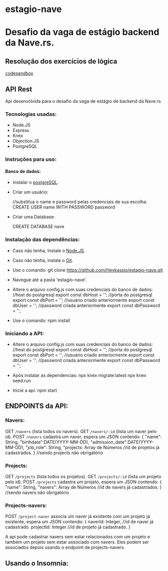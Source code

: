 # estagio-nave

# Desafio da vaga de estágio backend da Nave.rs.

## Resolução dos exercícios de lógica
[codesandbox](https://codesandbox.io/s/teste-estagio-template-forked-s5hn5)

## API Rest
Api desenvolvida para o desafio da vaga de estágio de backend da Nave.rs

### Tecnologias usadas:
* Node.JS
* Express
* Knex
* Objection.JS
* PostgreSQL

### Instruções para uso:

#### Banco de dados:
* Instalar o [postgreSQL](https://www.postgresql.org/download/).
* Criar um usuário:

    //substitua o name e password pelas credenciais de sua escolha.
    CREATE USER name WITH PASSWORD password

* Criar uma Database: 

    CREATE DATABASE nave

### Instalação das dependências:

* Caso não tenha, Instale o [Node.JS](https://nodejs.org/en/download/).
* Caso não tenha, instale o [Git](https://git-scm.com/downloads).
* Use o comando:
    git clone https://github.com/Heykassio/estagio-nave.git

* Navegue até a pasta 'estagio-nave'.
* Altere o arquivo config.js com suas credenciais do banco de dados:
    //host do postgresql
    export const dbHost = '';
    //porta do postgresql
    export const dbPort = '';
    //usuário criado anteriormente
    export const dbUser = '';
    //password criada anteriormente
    export const dbPassword = '';

* Use o comando:
    npm install

### Iniciando a API:

* Altere o arquivo config.js com suas credenciais do banco de dados:
    //host do postgresql
    export const dbHost = '';
    //porta do postgresql
    export const dbPort = '';
    //usuário criado anteriormente
    export const dbUser = '';
    //password criada anteriormente
    export const dbPassword = '';

* Após instalar as dependencias:
    npx knex migrate:latest
    npx knex seed:run

* Inicie a api:
    npm start


## ENDPOINTS da API:

### Navers:
GET `/navers` (lista todos os navers).
GET `/navers/:id` (lista um naver pelo id).
POST `/navers`   cadastra um naver, espera um JSON contendo:
    {
        "name": String, 
        "birthdate":DATE(YYYY-MM-DD),
        "admission_date":DATE(YYYY-MM-DD),
        "job_role": String,
        "projects: Array de Números //id de projetos já cadastrados.
    }
    //sendo projects não obrigatório

### Projects:
GET `/projects` (lista todos os projetos).
GET `/projects/:id` (lista um projeto pelo id).
POST `/projects` cadastra um projeto, espera um JSON contendo:
    {
        "name": String,
        "navers": Array de Números //id de navers já cadastrados.
    }
    //sendo navers não obrigatório

### Projects-navers:
POST `/project-naver` associa um naver já existente com um projeto já existente, espera um JSON contendo:
    {
        naverId: Integer, //id de naver já cadastrado.
        projectId: Integer //id de projeto já cadastrado.
    }

A api pode cadastrar navers sem estar relacionados com um projeto e também um projeto sem estar associado com navers. Eles podem ser associados depois usando o endpoint de projects-navers.

## Usando o Insomnia:

